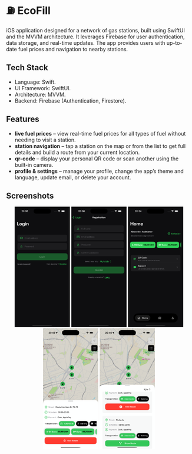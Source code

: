 # ⛽️ EcoFill

iOS application designed for a network of gas stations, built using SwiftUI and the MVVM architecture. It leverages Firebase for user authentication, data storage, and real-time updates. The app provides users with up-to-date fuel prices and navigation to nearby stations.

## Tech Stack

- Language: Swift.
- UI Framework: SwiftUI.
- Architecture: MVVM.
- Backend: Firebase (Authentication, Firestore).

## Features

- **live fuel prices** – view real-time fuel prices for all types of fuel without needing to visit a station.
- **station navigation** – tap a station on the map or from the list to get full details and build a route from your current location.
- **qr-code** – display your personal QR code or scan another using the built-in camera.
- **profile & settings** – manage your profile, change the app’s theme and language, update email, or delete your account.

## Screenshots

<p align="center">
  <img src="app-screenshots/1-Login.png" width="150" alt="Login" />
  <img src="app-screenshots/2-Registration.png" width="150" alt="Registration" />
  <img src="app-screenshots/3-Home.png" width="150" alt="Home" />
  <img src="app-screenshots/4-MapItem.png" width="150" alt="MapItem" />
  <img src="app-screenshots/5-MapList.png" width="150" alt="MapList" />
</p>
